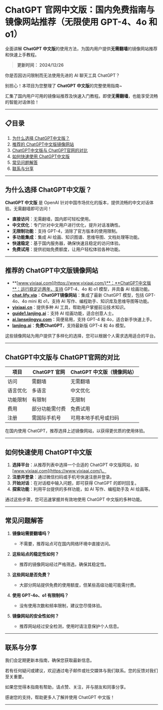 # ChatGPT 官网中文版：国内免费指南与镜像网站推荐（无限使用 GPT-4、4o 和 o1）

全面讲解 **ChatGPT 中文版**的使用方法，为国内用户提供**无需翻墙**的镜像网站推荐和快速上手教程。

> **更新时间： 2024/12/26** 

你是否因访问限制而无法使用先进的 AI 聊天工具 ChatGPT？

别担心！本项目为您整理了 **ChatGPT 中文版**的完整使用指南~ 

汇集了国内用户可用的镜像站推荐及快速入门教程。即使**无需翻墙**，也能享受流畅的智能对话体验！

---

## 📋目录
1. [为什么选择 ChatGPT中文版？](#为什么选择-chatgpt中文版)
2. [推荐的 ChatGPT中文版镜像网站](#推荐的-ChatGPT中文版镜像网站)
3. [ChatGPT中文版与 ChatGPT官网的对比](#ChatGPT中文版与-chatgpt官网的对比)
4. [如何快速使用 ChatGPT中文版](#如何快速使用-ChatGPT中文版)
5. [常见问题解答](#常见问题解答)
6. [联系与分享](#联系与分享)
 
---

## 为什么选择 ChatGPT中文版？

**ChatGPT 中文版** 是 OpenAI 针对中国市场优化的版本，提供流畅的中文对话体验。无需翻墙即可访问！

- **直接访问**：无需翻墙，国内即可轻松使用。
- **中文优化**：专门针对中文用户进行优化，提升对话准确性。
- **无限制功能**：支持 GPT-4，消除了官方版本的使用限制。
- **多功能集成**：集成 AI 绘画、知识图谱、思维导图、文档处理等功能。
- **快速稳定**：基于国内服务器，确保快速且稳定的访问体验。
- **免费试用**：提供初始免费额度，让用户轻松体验各种功能。

---

## 推荐的 ChatGPT中文版镜像网站

- **[www.yixiaai.com](https://www.yixiaai.com/)**：**ChatGPT中文版**：运行稳定近两年，支持 GPT-4、4o 和 o1 模型，并具备 AI 绘画功能。
- **[chat.lify.vip](https://chat.lify.vip/)**：**ChatGPT镜像网站**：集成了最新 ChatGPT 模型，包括 GPT-4o、4o mini 和 o1，支持 AI 写作、编程助手、知识库及思维导图等功能。
- **[yixiaai.cn](https://yixiaai.cn/)**：提供多种 AI 工具，帮助用户掌握前沿技术知识。
- **[guide1.lanjing.ai](https://guide1.lanjing.ai/)**：支持 AI 绘画功能，适合创意人士。
- **[ai.lansejingyu.com](https://ai.lansejingyu.com/)**：简便易用，支持 GPT-4 和 4o，适合新手快速上手。
- **[lanjing.ai](https://lanjing.ai/)**：**免费ChatGPT**，支持最新版 GPT-4 和 4o 模型。

这些镜像网站为用户提供了多样化的选择，您可以根据个人需求选用适合的平台。

---

## ChatGPT中文版与 ChatGPT官网的对比

| 项目 | ChatGPT 官网 | ChatGPT 中文版（镜像网站） |
|------|--------------|----------------------------|
| 访问 | 需翻墙 | 无需翻墙 |
| 语言优化 | 多语言 | 中文优化 |
| 功能限制 | 有限制 | 无限制 |
| 费用 | 部分功能需付费 | 免费试用 |
| 注册 | 需国际手机号 | 可用本地手机号或扫码 |

在国内使用 ChatGPT，推荐选择上述镜像网站，以获得更优质的使用体验。

---

## 如何快速使用 ChatGPT中文版

1. **选择平台**：从推荐列表中选择一个合适的 ChatGPT 中文版网站，如 [www.yixiaai.com](https://www.yixiaai.com/)。
2. **注册并登录**：通过微信扫码或手机号快速注册并登录。
3. **开始对话**：在对话框中输入问题，即可获得 ChatGPT 的即时回复。
4. **探索功能**：利用平台提供的多样功能，如 AI 写作、编程助手及 AI 绘画等。

通过这些步骤，您可迅速掌握并有效地使用 ChatGPT 中文版的多种功能。

---

## 常见问题解答

1. **镜像站需要翻墙吗？**
   - 不需要，推荐站点可在国内网络环境中直接访问。

2. **这些站点的稳定性如何？**
   - 推荐的镜像网站经过严格筛选，确保其稳定性。

3. **这些网站是否免费？**
   - 大部分网站提供免费的使用额度，但某些高级功能可能需付费。

4. **使用 GPT-4o、o1 有限制吗？**
   - 没有使用次数和频率限制，建议您尽情体验。

5. **镜像网站的安全性如何？**
   - 推荐网站经过安全检测，使用时请注意保护个人信息。

---

## 联系与分享

我们会定期更新本指南，确保您获取最新信息。

若有任何疑问或建议，欢迎通过电子邮件或社交媒体与我们联系。您的反馈对我们至关重要。

如果您觉得本指南有帮助，请点赞、关注，并与朋友和同事分享。

感谢您的支持，帮助更多人了解并使用 ChatGPT 中文版！

---
